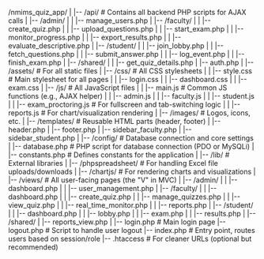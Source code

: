 /nmims_quiz_app/
|
|-- /api/                  # Contains all backend PHP scripts for AJAX calls
|   |-- /admin/
|   |   |-- manage_users.php
|   |-- /faculty/
|   |   |-- create_quiz.php
|   |   |-- upload_questions.php
|   |   |-- start_exam.php
|   |   |-- monitor_progress.php
|   |   |-- export_results.php
|   |   |-- evaluate_descriptive.php
|   |-- /student/
|   |   |-- join_lobby.php
|   |   |-- fetch_questions.php
|   |   |-- submit_answer.php
|   |   |-- log_event.php
|   |   |-- finish_exam.php
|   |-- /shared/
|   |   |-- get_quiz_details.php
|   |-- auth.php
|
|-- /assets/               # For all static files
|   |-- /css/              # All CSS stylesheets
|   |   |-- style.css      # Main stylesheet for all pages
|   |   |-- login.css
|   |   |-- dashboard.css
|   |   |-- exam.css
|   |-- /js/               # All JavaScript files
|   |   |-- main.js        # Common JS functions (e.g., AJAX helper)
|   |   |-- admin.js
|   |   |-- faculty.js
|   |   |-- student.js
|   |   |-- exam_proctoring.js # For fullscreen and tab-switching logic
|   |   |-- reports.js     # For chart/visualization rendering
|   |-- /images/           # Logos, icons, etc.
|   |-- /templates/        # Reusable HTML parts (header, footer)
|       |-- header.php
|       |-- footer.php
|       |-- sidebar_faculty.php
|       |-- sidebar_student.php
|
|-- /config/               # Database connection and core settings
|   |-- database.php       # PHP script for database connection (PDO or MySQLi)
|   |-- constants.php      # Defines constants for the application
|
|-- /lib/                  # External libraries
|   |-- /phpspreadsheet/   # For handling Excel file uploads/downloads
|   |-- /chartjs/          # For rendering charts and visualizations
|
|-- /views/                # All user-facing pages (the "V" in MVC)
|   |-- /admin/
|   |   |-- dashboard.php
|   |   |-- user_management.php
|   |-- /faculty/
|   |   |-- dashboard.php
|   |   |-- create_quiz.php
|   |   |-- manage_quizzes.php
|   |   |-- view_quiz.php
|   |   |-- real_time_monitor.php
|   |   |-- reports.php
|   |-- /student/
|   |   |-- dashboard.php
|   |   |-- lobby.php
|   |   |-- exam.php
|   |   |-- results.php
|   |-- /shared/
|       |-- reports_view.php
|
|-- login.php              # Main login page
|-- logout.php             # Script to handle user logout
|-- index.php              # Entry point, routes users based on session/role
|-- .htaccess              # For cleaner URLs (optional but recommended)
